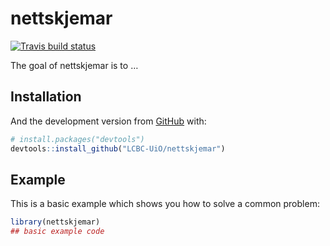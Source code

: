 
<!-- README.md is generated from README.Rmd. Please edit that file -->

# nettskjemar

<!-- badges: start -->

[![Travis build
status](https://travis-ci.org/Athanasiamo/nettskjemar.svg?branch=master)](https://travis-ci.org/Athanasiamo/nettskjemar)
<!-- badges: end -->

The goal of nettskjemar is to …

## Installation

And the development version from [GitHub](https://github.com/) with:

``` r
# install.packages("devtools")
devtools::install_github("LCBC-UiO/nettskjemar")
```

## Example

This is a basic example which shows you how to solve a common problem:

``` r
library(nettskjemar)
## basic example code
```
